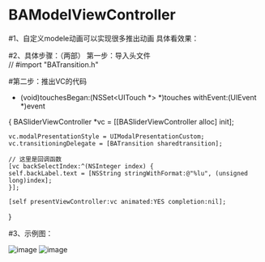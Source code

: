 # BAModelViewController
#1、自定义modele动画可以实现很多推出动画
具体看效果：

#2、具体步骤：（两部）
第一步：导入头文件  
// #import "BATransition.h"

#第二步：推出VC的代码
- (void)touchesBegan:(NSSet<UITouch *> *)touches withEvent:(UIEvent *)event 

{
    BASliderViewController *vc = [[BASliderViewController alloc] init];

    vc.modalPresentationStyle = UIModalPresentationCustom;
    vc.transitioningDelegate = [BATransition sharedtransition];

    // 这里是回调函数
    [vc backSelectIndex:^(NSInteger index) {
    self.backLabel.text = [NSString stringWithFormat:@"%lu", (unsigned long)index];
    }];

    [self presentViewController:vc animated:YES completion:nil];

}

#3、示例图：

![image](https://github.com/boai/BAModelViewController/blob/master/firstImage.png)
![image](https://github.com/boai/BAModelViewController/blob/master/secondImage.png)





